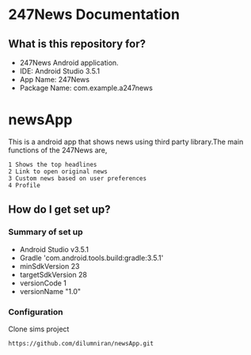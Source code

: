 # 247News Documentation #

## What is this repository for? ##

* 247News Android application.
* IDE: Android Studio 3.5.1
* App Name: 247News
* Package Name: com.example.a247news

# newsApp
This is a android app that shows news using third party library.The main functions of the 247News are,

    1 Shows the top headlines
    2 Link to open original news 
    3 Custom news based on user preferences
    4 Profile
    
## How do I get set up? ##

### Summary of set up ###

* Android Studio v3.5.1
* Gradle 'com.android.tools.build:gradle:3.5.1'
* minSdkVersion 23
* targetSdkVersion 28
* versionCode 1
* versionName "1.0"
    
### Configuration ###

Clone sims project

``https://github.com/dilumniran/newsApp.git``

